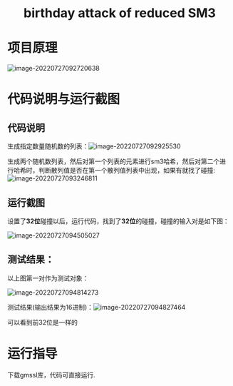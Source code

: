 <h1 align="center">birthday attack of reduced SM3</h1>

# 项目原理

![image-20220727092720638](C:\Users\GL\AppData\Roaming\Typora\typora-user-images\image-20220727092720638.png)



# 代码说明与运行截图

## 代码说明

生成指定数量随机数的列表：![image-20220727092925530](C:\Users\GL\AppData\Roaming\Typora\typora-user-images\image-20220727092925530.png)

生成两个随机数列表，然后对第一个列表的元素进行sm3哈希，然后对第二个进行哈希时，判断散列值是否在第一个散列值列表中出现，如果有就找了碰撞:![image-20220727093246811](C:\Users\GL\AppData\Roaming\Typora\typora-user-images\image-20220727093246811.png)

## 运行截图

设置了**32位**碰撞以后，运行代码，找到了**32位**的碰撞，碰撞的输入对是如下图：

![image-20220727094505027](C:\Users\GL\AppData\Roaming\Typora\typora-user-images\image-20220727094505027.png)

## 测试结果：

以上图第一对作为测试对象：

![image-20220727094814273](C:\Users\GL\AppData\Roaming\Typora\typora-user-images\image-20220727094814273.png)

测试结果(输出结果为16进制)：![image-20220727094827464](C:\Users\GL\AppData\Roaming\Typora\typora-user-images\image-20220727094827464.png)

可以看到前32位是一样的



# 运行指导

下载gmssl库，代码可直接运行.


